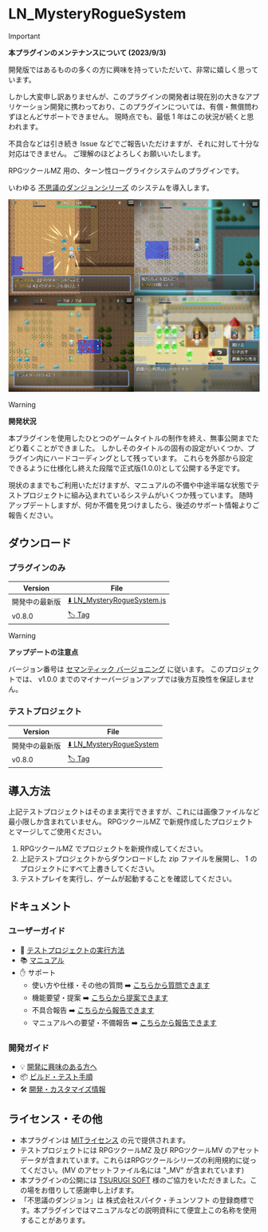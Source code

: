 LN_MysteryRogueSystem
==========

> [!IMPORTANT] 
> **本プラグインのメンテナンスについて (2023/9/3)**
>
> 開発版ではあるものの多くの方に興味を持っていただいて、非常に嬉しく思っています。
>
> しかし大変申し訳ありませんが、このプラグインの開発者は現在別の大きなアプリケーション開発に携わっており、このプラグインについては、有償・無償問わずほとんどサポートできません。
> 現時点でも、最低 1 年はこの状況が続くと思われます。
>
> 不具合などは引き続き Issue などでご報告いただけますが、それに対して十分な対応はできません。
> ご理解のほどよろしくお願いいたします。

RPGツクールMZ 用の、ターン性ローグライクシステムのプラグインです。

いわゆる [不思議のダンジョンシリーズ](https://ja.wikipedia.org/wiki/%E4%B8%8D%E6%80%9D%E8%AD%B0%E3%81%AE%E3%83%80%E3%83%B3%E3%82%B8%E3%83%A7%E3%83%B3) のシステムを導入します。

![](docs/img/summary-1.png)

> [!WARNING]
> **開発状況**
>
> 本プラグインを使用したひとつのゲームタイトルの制作を終え、無事公開までたどり着くことができました。
> しかしそのタイトルの固有の設定がいくつか、プラグイン内にハードコーディングとして残っています。
> これらを外部から設定できるように仕様化し終えた段階で正式版(1.0.0)として公開する予定です。
>
> 現状のままでもご利用いただけますが、マニュアルの不備や中途半端な状態でテストプロジェクトに組み込まれているシステムがいくつか残っています。
> 随時アップデートしますが、何か不備を見つけましたら、後述のサポート情報よりご報告ください。

ダウンロード
----------

### プラグインのみ

| Version | File |
|---------|------|
| 開発中の最新版 | [:arrow_down: LN_MysteryRogueSystem.js](https://raw.githubusercontent.com/lriki/LN_MysteryRogueSystem/main/js/plugins/LN_MysteryRogueSystem.js) |
| v0.8.0 | [:label: Tag](https://github.com/lriki/LN_MysteryRogueSystem/releases/tag/v0.8.0) |

> [!WARNING]
> **アップデートの注意点**
>
> バージョン番号は [セマンティック バージョニング](https://semver.org/lang/ja/) に従います。
> このプロジェクトでは、 v1.0.0 までのマイナーバージョンアップでは後方互換性を保証しません。

### テストプロジェクト

| Version | File |
|---------|------|
| 開発中の最新版 | [:arrow_down: LN_MysteryRogueSystem](https://github.com/lriki/LN_MysteryRogueSystem/archive/refs/heads/main.zip) |
| v0.8.0 | [:label: Tag](https://github.com/lriki/LN_MysteryRogueSystem/releases/tag/v0.8.0) |

導入方法
----------

上記テストプロジェクトはそのまま実行できますが、これには画像ファイルなど最小限しか含まれていません。
RPGツクールMZ で新規作成したプロジェクトとマージしてご使用ください。

1. RPGツクールMZ でプロジェクトを新規作成してください。
2. 上記テストプロジェクトからダウンロードした zip ファイルを展開し、 1 のプロジェクトにすべて上書きしてください。
3. テストプレイを実行し、ゲームが起動することを確認してください。

ドキュメント
----------

### ユーザーガイド

- 🌱 [テストプロジェクトの実行方法](./docs/TestProject.md)
- 📚 [マニュアル](https://lriki.github.io/LN_MysteryRogueSystem/latest/)
- ✋ サポート
  - 使い方や仕様・その他の質問 ➡️ [こちらから質問できます](https://github.com/lriki/LN_MysteryRogueSystem/issues/new?template=question.md)
  - 機能要望・提案 ➡️ [こちらから提案できます](https://github.com/lriki/LN_MysteryRogueSystem/issues/new?template=feature_request.md)
  - 不具合報告 ➡️ [こちらから報告できます](https://github.com/lriki/LN_MysteryRogueSystem/issues/new?template=bug_report.md)
  - マニュアルへの要望・不備報告 ➡️ [こちらから報告できます](https://github.com/lriki/LN_MysteryRogueSystem/issues/new?template=docs_request.md)

### 開発ガイド

- 💡 [開発に興味のある方へ](./CONTRIBUTING.md)
- 📦 [ビルド・テスト手順](./docs/Building.md)
- 🛠️ [開発・カスタマイズ情報](./docs/Development.md)

ライセンス・その他
----------

- 本プラグインは [MITライセンス](./LICENSE) の元で提供されます。
- テストプロジェクトには RPGツクールMZ 及び RPGツクールMV のアセットデータが含まれています。これらはRPGツクールシリーズの利用規約に従ってください。(MV のアセットファイル名には "_MV" が含まれています)
- 本プラグインの公開には [TSURUGI SOFT](http://tsurugisoft.com/) 様のご協力をいただきました。この場をお借りして感謝申し上げます。
- 「不思議のダンジョン」は 株式会社スパイク・チュンソフト の登録商標です。本プラグインではマニュアルなどの説明資料にて便宜上この名称を使用することがあります。
